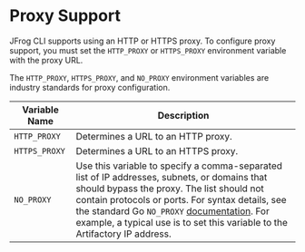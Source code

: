 # Proxy Support

JFrog CLI supports using an HTTP or HTTPS proxy. To configure proxy support, you must set the `HTTP_PROXY` or `HTTPS_PROXY` environment variable with the proxy URL.

The `HTTP_PROXY`, `HTTPS_PROXY`, and `NO_PROXY` environment variables are industry standards for proxy configuration.

| Variable Name | Description                                                                                                                                                                                                                                                                                                                                                                           |
| ------------- | ------------------------------------------------------------------------------------------------------------------------------------------------------------------------------------------------------------------------------------------------------------------------------------------------------------------------------------------------------------------------------------- |
| `HTTP_PROXY`  | Determines a URL to an HTTP proxy.                                                                                                                                                                                                                                                                                                                                                    |
| `HTTPS_PROXY` | Determines a URL to an HTTPS proxy.                                                                                                                                                                                                                                                                                                                                                   |
| `NO_PROXY`    | Use this variable to specify a comma-separated list of IP addresses, subnets, or domains that should bypass the proxy. The list should not contain protocols or ports. For syntax details, see the standard Go `NO_PROXY` [documentation](https://about.gitlab.com/blog/we-need-to-talk-no-proxy/). For example, a typical use is to set this variable to the Artifactory IP address. |
